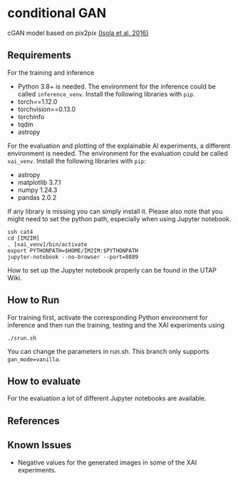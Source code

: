 # conditional GAN

cGAN model based on pix2pix [(Isola et al. 2016)](https://github.com/eriklindernoren/PyTorch-GAN)

## Requirements

For the training and inference 
- Python 3.8+
is needed. The environment for the inference could be called `inference_venv`. Install the following libraries with `pip`.
- torch==1.12.0
- torchvision==0.13.0
- torchinfo
- tqdm
- astropy

For the evaluation and plotting of the explainable AI experiments, a different environment is needed. 
The environment for the evaluation could be called `xai_venv`.
Install the following libraries with `pip`:
- astropy
- matplotlib          3.7.1
- numpy               1.24.3
- pandas              2.0.2

If any library is missing you can simply install it. Please also note that you might need to set the python path, especially when using Jupyter notebook. 
```
ssh cat4
cd [IM2IM]
. [xai_venv]/bin/activate
export PYTHONPATH=$HOME/IM2IM:$PYTHONPATH
jupyter-notebook --no-browser --port=8889
```
How to set up the Jupyter notebook properly can be found in the UTAP Wiki. 

## How to Run

For training first, activate the corresponding Python environment for inference and then run the training, testing and the XAI experiments using 
```
./srun.sh
```
You can change the parameters in run.sh. This branch only supports `gan_mode=vanilla`. 

## How to evaluate

For the evaluation a lot of different Jupyter notebooks are available. 


## References


## Known Issues

- Negative values for the generated images in some of the XAI experiments.
